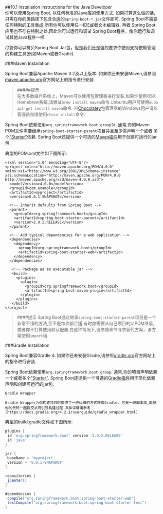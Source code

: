 ##10.1 Installation Instructions for the Java Developer  
你可以使用Spring Boot, 以任何标准的Java库的使用方式. 如果打算这么做的话,只需在你的类路径下包含合适的`spring-boot-*.jar`文件即可.
Spring Boot不需要任何特别的工具集成,所有你可以使用任一IDE或者文本编辑器. 再者,Spring Boot应用也不存在特别之处,因此你可以运行和调试
Spring Boot程序，像你运行和调试其他Java程序一样.
 
尽管你可以拷贝Spring Boot Jar包，但是我们还是强烈要求你使用支持依赖管理的构建工具(例如Maven或者Gradle).

###Maven Installation

Spring Boot兼容Apache Maven 3.2及以上版本. 如果你还未安装Maven,请参照[maven.apache.org](https://maven.apache.org/)官方网站上的指令进行安装.  
>#####提示  
>在大多数操作系统上，Maven可以使用包管理器进行安装.如果你使用OSX Homebrew系统,请尝试`brew install maven`命令.Unbuntu用户可使用`sudo apt-get install maven`命令.
>带[Chocolatey](https://chocolatey.org/)包管理器的Windows用户请以管理员权限使用`choco install`命令.  

Spring Boot依赖使用`org.springframework.boot groupId`. 通常,你的Maven POM文件需要继承`spring-boot-starter-parent`项目并且至少需声明一个或者
多个["Starter"](../III.Using%20Spring%20Boot/13.5.Starters.md)依赖. Spring Boot还提供一个可选的[Maven插件](../VIII.Build%20tool%20plugins/68.Spring%20Boot%20Maven%20Plugin.md)用于创建可运行的jar包.

典型的POM.xml文件如下图所示:  
```
<?xml version="1.0" encoding="UTF-8"?>
<project xmlns="http://maven.apache.org/POM/4.0.0" xmlns:xsi="http://www.w3.org/2001/XMLSchema-instance"
xsi:schemaLocation="http://maven.apache.org/POM/4.0.0 http://maven.apache.org/xsd/maven-4.0.0.xsd">
  <modelVersion>4.0.0</modelVersion>
  <groupId>com.example</groupId>
  <artifactId>myproject</artifactId>
  <version>0.0.1-SNAPSHOT</version>

  <!-- Inherit defaults from Spring Boot -->
  <parent>
    <groupId>org.springframework.boot</groupId>
    <artifactId>spring-boot-starter-parent</artifactId>
    <version>2.0.2.RELEASE</version>
  </parent>

  <!-- Add typical dependencies for a web application -->
  <dependencies>
    <dependency>
      <groupId>org.springframework.boot</groupId>
      <artifactId>spring-boot-starter-web</artifactId>
    </dependency>
  </dependencies>

   <!-- Package as an executable jar -->
   <build>
     <plugins>
       <plugin>
         <groupId>org.springframework.boot</groupId>
         <artifactId>spring-boot-maven-plugin</artifactId>
       </plugin>
     </plugins>
   </build>
</project>
```
>####提示
>Spring Boot通过继承`spring-boot-starter-parent`项目是一个非常不错的方法,但不是每次都合适.有时你需要从自己项目的父POM继承,或者你不打算使用默认配置.在这种情况下,请参照章节[]()寻求替代方案，该方案使用`import`域.

###Gradle Installation

Spring Boot兼容Gradle 4. 如果你还未安装Gradle,请参照[gradle.org](https://gradle.org/)官方网站上的指令进行安装.  

Spring Boot依赖使用`org.springframework.boot group`. 通常,你的项目声明依赖一个或者多个["Starter"](../III.Using%20Spring%20Boot/13.5.Starters.md). 
Spring Boot还提供一个可选的[Gradle插件](../VIII.Build%20tool%20plugins/69.Spring%20Boot%20Gradle%20Plugin.md)用于简化依赖声明和创建可运行的jar包.
```
Gradle Wrapper 

Gradle Wrapper为你构建项目时提供了一种优雅的方式获取Gradle. 它是一段脚本库,能随你的代码一起提交从而引导构建过程.具体详情请参考[https://docs.gradle.org/4.2.1/userguide/gradle_wrapper.html]

```
典型的build.gradle文件如下图所示: 
```gradle
plugins {
 id 'org.springframework.boot' version '2.0.2.RELEASE'
 id 'java'
}

jar {
 baseName = 'myproject'
 version = '0.0.1-SNAPSHOT'
}

repositories {
 jcenter()
}

dependencies {
 compile("org.springframework.boot:spring-boot-starter-web")
 testCompile("org.springframework.boot:spring-boot-starter-test")
}
```